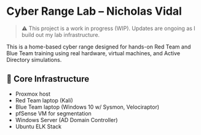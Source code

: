 # Cyber Range Lab – Nicholas Vidal

> ⚠️ This project is a work in progress (WIP). Updates are ongoing as I build out my lab infrastructure.

This is a home-based cyber range designed for hands-on Red Team and Blue Team training using real hardware, virtual machines, and Active Directory simulations.

## 🧱 Core Infrastructure
- Proxmox host
- Red Team laptop (Kali)
- Blue Team laptop (Windows 10 w/ Sysmon, Velociraptor)
- pfSense VM for segmentation
- Windows Server (AD Domain Controller)
- Ubuntu ELK Stack
